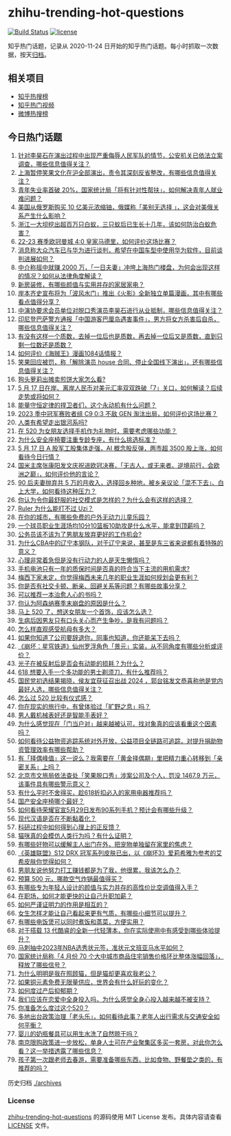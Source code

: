 # zhihu-trending-hot-questions

[![Build Status](https://github.com/justjavac/zhihu-trending-hot-questions/workflows/ci/badge.svg?branch=master)](https://github.com/justjavac/zhihu-trending-hot-questions/actions)
[![license](https://img.shields.io/github/license/justjavac/zhihu-trending-hot-questions)](https://github.com/justjavac/zhihu-trending-hot-questions/blob/master/LICENSE)

知乎热门话题，记录从 2020-11-24
日开始的知乎热门话题。每小时抓取一次数据，按天[归档](./archives)。

## 相关项目

- [知乎热搜榜](https://github.com/justjavac/zhihu-trending-top-search)
- [知乎热门视频](https://github.com/justjavac/zhihu-trending-hot-video)
- [微博热搜榜](https://github.com/justjavac/weibo-trending-hot-search)

## 今日热门话题

<!-- BEGIN -->
<!-- 最后更新时间 Thu May 18 2023 07:15:11 GMT+0800 (China Standard Time) -->

1. [针对李昊石在演出过程中出现严重侮辱人民军队的情节，公安机关已依法立案调查，哪些信息值得关注？](https://www.zhihu.com/question/601556809)
1. [上海暂停笑果文化在沪全部演出，责令其深刻反省整改，有哪些信息值得关注？](https://www.zhihu.com/question/601503908)
1. [青年失业率首破 20%，国家统计局「将有针对性帮扶」，如何解决青年人就业难问题？](https://www.zhihu.com/question/601290323)
1. [美国从俄罗斯购买 10 亿美元浓缩铀，俄媒称「美别无选择 」，这会对美俄关系产生什么影响？](https://www.zhihu.com/question/601071574)
1. [浙江一大坝挖出超百万只白蚁，三只蚁后已生长十几年，该如何防治白蚁危害？](https://www.zhihu.com/question/597416618)
1. [22-23 赛季欧冠曼城 4:0 皇家马德里，如何评价这场比赛？](https://www.zhihu.com/question/601602732)
1. [消息称大众汽车已与华为进行谈判，希望在中国车型中使用华为软件，目前谈判进展如何？](https://www.zhihu.com/question/601478119)
1. [中介称摇中就赚 2000 万，「一日夫妻」冲垮上海热门楼盘，为何会出现这样的情况？如何从法律角度解读？](https://www.zhihu.com/question/601479415)
1. [新房装修，有哪些颜值与实用并存的家居家电？](https://www.zhihu.com/question/526860026)
1. [岸本齐史宣布将为「波风水门」推出《火影》全新独立单篇漫画，其中有哪些看点值得分享？](https://www.zhihu.com/question/601337947)
1. [中演协要求会员单位对脱口秀演员李昊石进行从业抵制，哪些信息值得关注？](https://www.zhihu.com/question/601542640)
1. [印尼登巴萨警方通报「中国游客巴厘岛遇害事件」，男方将女方杀害后自杀，哪些信息值得关注？](https://www.zhihu.com/question/601479829)
1. [有没有这样一个质数，去掉一位后也是质数，再去掉一位后又是质数，直到只剩一位数还是质数？](https://www.zhihu.com/question/599300504)
1. [如何评价《海贼王》漫画1084话情报？](https://www.zhihu.com/question/600764318)
1. [笑果回应被罚，称「解除演员 house 合同、停止全国线下演出」，还有哪些信息值得关注？](https://www.zhihu.com/question/601462142)
1. [狗头萝莉出摊卖煎饼大家怎么看?](https://www.zhihu.com/question/600293513)
1. [5 月 17 日在岸、离岸人民币对美元汇率双双跌破「7」关口，如何解读？后续走势或将如何？](https://www.zhihu.com/question/601478557)
1. [能量守恒定律的捍卫者们，这个永动机有什么问题？](https://www.zhihu.com/question/412723373)
1. [2023 季中冠军赛败者组 C9 0:3 不敌 GEN 淘汰出局，如何评价这场比赛？](https://www.zhihu.com/question/601535655)
1. [人类有希望走出银河系吗?](https://www.zhihu.com/question/517090467)
1. [在 520 为女朋友选择手机作为礼物时，需要考虑哪些功能？](https://www.zhihu.com/question/601456303)
1. [为什么安全座椅要注重专龄专座，有什么挑选标准？](https://www.zhihu.com/question/446744921)
1. [5 月 17 日 A 股军工股集体走强，AI 概念股反弹，两市超 3500 股上涨，如何看待今日行情？](https://www.zhihu.com/question/601436985)
1. [国米主席张康阳发文庆祝进欧冠决赛，「无古人，或无来者。逆境前行，会欧洲之巅」，如何评价他的言论？](https://www.zhihu.com/question/601466771)
1. [90 后夫妻抛弃共 5 万的月收入，选择回乡种地，被乡亲议论「混不下去」、白上大学，如何看待这种压力？](https://www.zhihu.com/question/601373198)
1. [你认为令你最舒服的社交模式是怎样的？为什么会有这样的选择？](https://www.zhihu.com/question/600490573)
1. [Ruler 为什么能打不过 Uzi？](https://www.zhihu.com/question/601047236)
1. [在你的城市，有哪些免费的户外无动力儿童乐园？](https://www.zhihu.com/question/600269832)
1. [一个球员职业生涯场均10分10篮板10助攻是什么水平，能拿到顶薪吗？](https://www.zhihu.com/question/598017318)
1. [公务员该不该为了男朋友放弃更好的工作机会?](https://www.zhihu.com/question/594892895)
1. [为什么CBA中的辽宁本钢队，对于辽宁来说，甚至是东三省来说都有着特殊的意义？](https://www.zhihu.com/question/600902319)
1. [心理非常着急但是没有行动力的人是天生懒惰吗？](https://www.zhihu.com/question/483244051)
1. [手机电池只有一年的质保时间是否真的符合当下主流的用机需求?](https://www.zhihu.com/question/601473537)
1. [梅西下家未定，你觉得梅西未来几年的职业生涯如何规划会更有利？](https://www.zhihu.com/question/601359002)
1. [你是否有社交卡顿、断亲、回避关系等问题？有哪些故事分享？](https://www.zhihu.com/question/600490565)
1. [可以推荐一本治愈人心的书吗？](https://www.zhihu.com/question/601269815)
1. [你认为阿森纳赛季末崩盘的原因是什么？](https://www.zhihu.com/question/601020882)
1. [马上 520 了，想送女朋友一个首饰，应该怎么选？](https://www.zhihu.com/question/599194554)
1. [生病后因男友只有口头关心而产生争吵，是我有问题吗？](https://www.zhihu.com/question/597565580)
1. [怎么样直观感受航母有多大？](https://www.zhihu.com/question/538697366)
1. [如果你知道了公司要辞退你，同事也知道，你还能呆下去吗？](https://www.zhihu.com/question/591492739)
1. [《崩坏：星穹铁道》仙州罗浮角色「景元」实装，从不同角度有哪些分析或评价？](https://www.zhihu.com/question/601469094)
1. [光子在被反射后是否会有动能的损耗？为什么？](https://www.zhihu.com/question/509589474)
1. [618 想要入手一个多功能的男士剃须刀，有什么推荐吗？](https://www.zhihu.com/question/591272888)
1. [国民党初选结果揭晓，侯友宜获征召出战 2024 ，郭台铭发文恭喜称他是党内最好人选，哪些信息值得关注？](https://www.zhihu.com/question/601436538)
1. [怎么过 520 比较有仪式感？](https://www.zhihu.com/question/599194420)
1. [你在现实的旅行中，有曾体验过「旷野之息」吗？](https://www.zhihu.com/question/599400275)
1. [男人戴机械表好还是智能手表好？](https://www.zhihu.com/question/585366385)
1. [为什么感觉现在「门当户对」越来越被认可，找对象真的应该看重这个因素吗？](https://www.zhihu.com/question/599386750)
1. [如何看待公益物资追踪系统对外开放，公益项目全链路可追踪，对提升捐助物资管理效率有哪些帮助？](https://www.zhihu.com/question/601437339)
1. [有「择偶峰值」这一说么？我需要在「黄金择偶期」里把精力重心转移到「亲密关系」上吗？](https://www.zhihu.com/question/599383053)
1. [北京市文旅局依法查处「笑果脱口秀」涉案公司及个人，罚没 1467.9 万元，该事件具有哪些警示意义？](https://www.zhihu.com/question/601459372)
1. [有什么平时不舍得买，趁618折扣必入的家用电器推荐吗？](https://www.zhihu.com/question/600015442)
1. [国产安全座椅哪个最好？](https://www.zhihu.com/question/476290040)
1. [如何看待荣耀官宣5月29日发布90系列手机？预计会有哪些升级？](https://www.zhihu.com/question/601439801)
1. [现代汉语是否在不断黏着化？](https://www.zhihu.com/question/268882153)
1. [科研过程中如何得到心理上的正反馈？](https://www.zhihu.com/question/525142570)
1. [猫咪真的会模仿人类行为吗？有什么证明？](https://www.zhihu.com/question/596013474)
1. [有哪些好物可以缓解主人出门在外，把宠物单独留在家里的焦虑？](https://www.zhihu.com/question/595576482)
1. [《英雄联盟》S12 DRX 冠军系列皮肤已出，以《崩坏3》爱莉希雅为参考的艾希皮肤你觉得如何？](https://www.zhihu.com/question/601399154)
1. [男朋友说他努力打工赚钱都是为了我，他很累，我该怎么办？](https://www.zhihu.com/question/598177887)
1. [预算 500 元，哪款空气炸锅最值得买？](https://www.zhihu.com/question/591687906)
1. [有哪些专为年轻人设计的颜值与实力并存的高性价比空调值得入手？](https://www.zhihu.com/question/601158016)
1. [在职场，如何才能更快的让自己升职加薪？](https://www.zhihu.com/question/267089247)
1. [如何严谨证明力的作用是相互的？](https://www.zhihu.com/question/598108765)
1. [女生怎样才能让自己看起来更有气质，有哪些小细节可以提升？](https://www.zhihu.com/question/599761249)
1. [有哪些电饭煲可以同时煮饭和蒸菜，方便实用？](https://www.zhihu.com/question/591285385)
1. [对于搭载 13 代酷睿的全新一代轻薄本，你在实际使用中有感受到哪些体验提升？](https://www.zhihu.com/question/601350167)
1. [马刺抽中2023年NBA选秀状元签，准状元文班亚马水平如何？](https://www.zhihu.com/question/601426292)
1. [国家统计局称「4 月份 70 个大中城市商品住宅销售价格环比整体涨幅回落」，释放了哪些信号？](https://www.zhihu.com/question/601436640)
1. [为什么明明是我在照顾猫，但是猫却更喜欢我老公？](https://www.zhihu.com/question/598606116)
1. [如果铜元素免费无限量供应，世界会有什么好玩的变化？](https://www.zhihu.com/question/599986394)
1. [如何度过产后抑郁期？](https://www.zhihu.com/question/526471395)
1. [我们应该在恋爱中全身投入吗，为什么感觉全身心投入越来越不被支持？](https://www.zhihu.com/question/599210296)
1. [你准备怎么度过这个520？](https://www.zhihu.com/question/601454275)
1. [多地出台政策治理「老头乐」，如何看待此事？老年人出行需求与交通安全如何平衡？](https://www.zhihu.com/question/601435553)
1. [婴儿的奶瓶餐具可以用生水洗了自然晾干吗？](https://www.zhihu.com/question/443515664)
1. [南京限购政策进一步放松，单身人士可在产业聚集区多买一套房，对此你怎么看？这一举措透露了哪些信息？](https://www.zhihu.com/question/601243156)
1. [孩子第一次跟老师去春游，需要准备哪些东西，比如食物、野餐垫之类的，有推荐的吗？](https://www.zhihu.com/question/600224910)

<!-- END -->

历史归档 [./archives](./archives)

### License

[zhihu-trending-hot-questions](https://github.com/justjavac/zhihu-trending-hot-questions)
的源码使用 MIT License 发布。具体内容请查看 [LICENSE](./LICENSE) 文件。
